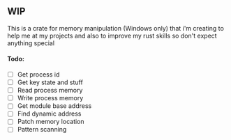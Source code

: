 ## WIP

This is a crate for memory manipulation (Windows only) that i'm creating to help me at my projects and also to improve my rust skills so don't expect anything special

#### Todo:
- [ ] Get process id
- [ ] Get key state and stuff
- [ ] Read process memory
- [ ] Write process memory
- [ ] Get module base address
- [ ] Find dynamic address
- [ ] Patch memory location
- [ ] Pattern scanning